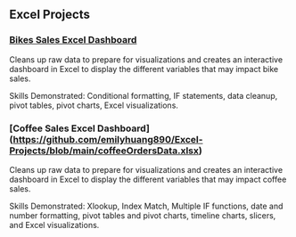 ## Excel Projects

### [Bikes Sales Excel Dashboard](https://github.com/emilyhuang890/Excel-Projects/blob/main/Excel%20Bikes%20Sales%20Project%20Dataset.xlsx)
Cleans up raw data to prepare for visualizations and creates an interactive dashboard in Excel to display the different variables that may impact bike sales.

Skills Demonstrated: Conditional formatting, IF statements, data cleanup, pivot tables, pivot charts, Excel visualizations. 


### [Coffee Sales Excel Dashboard] (https://github.com/emilyhuang890/Excel-Projects/blob/main/coffeeOrdersData.xlsx)
Cleans up raw data to prepare for visualizations and creates an interactive dashboard in Excel to display the different variables that may impact coffee sales.

Skills Demonstrated: Xlookup, Index Match, Multiple IF functions, date and number formatting, pivot tables and pivot charts, timeline charts, slicers, and Excel visualizations. 

